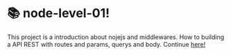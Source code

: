 # :books: node-level-01!
This project is a introduction about nojejs and middlewares. How to building a API REST with routes and params, querys and body. Continue [here!](https://github.com/apfjunior/concepts-dev)

